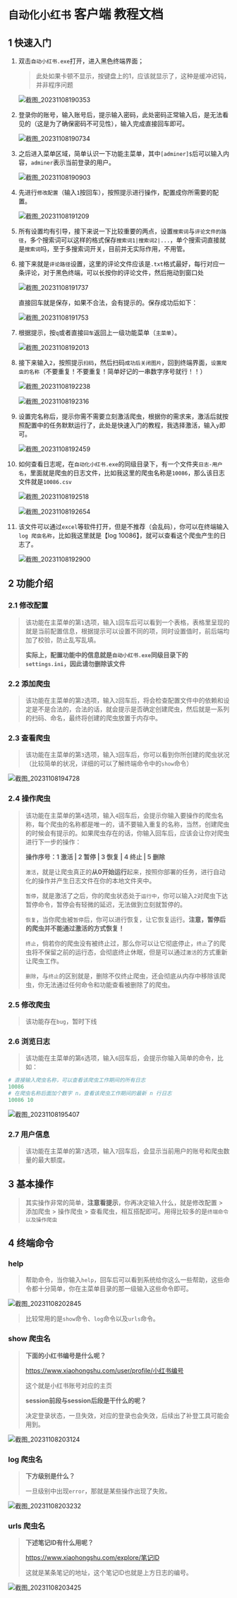 # `自动化小红书` 客户端 教程文档

## 1 快速入门

1. 双击`自动小红书.exe`打开，进入黑色终端界面；

   > 此处如果卡顿不显示，按键盘上的1，应该就显示了，这种是缓冲迟钝，并非程序问题

   ![截图_20231108190353](https://gitee.com/xiaogugyx/drawing-bed/raw/master/%E6%88%AA%E5%9B%BE_20231108190353.png)

2. 登录你的账号，输入账号后，提示输入密码，此处密码正常输入后，是无法看见的（这是为了确保密码不可见性），输入完成直接回车即可。

   ![截图_20231108190734](https://gitee.com/xiaogugyx/drawing-bed/raw/master/%E6%88%AA%E5%9B%BE_20231108190734.png)

3. 之后进入菜单区域，简单认识一下功能主菜单，其中`[adminer]$`后可以输入内容，`adminer`表示当前登录的用户。

   ![截图_20231108190903](https://gitee.com/xiaogugyx/drawing-bed/raw/master/%E6%88%AA%E5%9B%BE_20231108190903.png)

4. 先进行`修改配置`（输入`1`按回车），按照提示进行操作，配置成你所需要的配置。

   ![截图_20231108191209](https://gitee.com/xiaogugyx/drawing-bed/raw/master/%E6%88%AA%E5%9B%BE_20231108191209.png)

5. 所有设置均有引导，接下来说一下比较重要的两点，设置`搜索词`与`评论文件的路径`，多个搜索词可以这样的格式保存`搜索词1|搜索词2|...`，单个搜索词直接就是`搜索词`吗，至于多搜索词开关，目前并无实际作用，不用管。

   

6. 接下来就是`评论路径`设置，这里的评论文件应该是`.txt`格式最好，每行对应一条评论，对于黑色终端，可以长按你的评论文件，然后拖动到窗口处

   ![截图_20231108191737](https://gitee.com/xiaogugyx/drawing-bed/raw/master/%E6%88%AA%E5%9B%BE_20231108191737.png)

   直接回车就是保存，如果不合法，会有提示的。保存成功后如下：

   ![截图_20231108191753](https://gitee.com/xiaogugyx/drawing-bed/raw/master/%E6%88%AA%E5%9B%BE_20231108191753.png)

7. 根据提示，按`q`或者直接`回车`返回上一级功能菜单（`主菜单`）。

   ![截图_20231108192013](https://gitee.com/xiaogugyx/drawing-bed/raw/master/%E6%88%AA%E5%9B%BE_20231108192013.png)

8. 接下来输入`2`，按照提示`扫码`，然后扫码`成功后关闭图片`，回到终端界面，`设置爬虫的名称`（不要重复！不要重复！简单好记的一串数字序号就行！！）

   ![截图_20231108192238](https://gitee.com/xiaogugyx/drawing-bed/raw/master/%E6%88%AA%E5%9B%BE_20231108192238.png)

   ![截图_20231108192316](https://gitee.com/xiaogugyx/drawing-bed/raw/master/%E6%88%AA%E5%9B%BE_20231108192316.png)

9. 设置完名称后，提示你需不需要立刻激活爬虫，根据你的需求来，激活后就按照配置中的任务默默运行了，此处是快速入门的教程，我选择激活，输入`y`即可。

   ![截图_20231108192459](https://gitee.com/xiaogugyx/drawing-bed/raw/master/%E6%88%AA%E5%9B%BE_20231108192459.png)

10. 如何查看日志呢，在`自动化小红书.exe`的同级目录下，有一个文件夹`日志-用户名`，里面就是爬虫的日志文件，比如我这里的爬虫名称是`10086`，那么该日志文件就是`10086.csv`

    ![截图_20231108192518](https://gitee.com/xiaogugyx/drawing-bed/raw/master/%E6%88%AA%E5%9B%BE_20231108192518.png)

    ![截图_20231108192654](https://gitee.com/xiaogugyx/drawing-bed/raw/master/%E6%88%AA%E5%9B%BE_20231108192654.png)

11. 该文件可以通过`excel`等软件打开，但是不推荐（会乱码），你可以在终端输入`log 爬虫名称`，比如我这里就是【log 10086】，就可以查看这个爬虫产生的日志了。

    ![截图_20231108192900](https://gitee.com/xiaogugyx/drawing-bed/raw/master/%E6%88%AA%E5%9B%BE_20231108192900.png)

## 2 功能介绍

### 2.1 修改配置

> 该功能在主菜单的第`1`选项，输入`1`回车后可以看到一个表格，表格里呈现的就是当前配置信息，根据提示可以设置不同的项，同时设置值时，前后端均加了校验，防止乱写乱填。
>
> **实际上，配置功能中的信息就是`自动小红书.exe`同级目录下的`settings.ini`，因此请勿删除该文件**

### 2.2 添加爬虫

> 该功能在主菜单的第`2`选项，输入`2`回车后，将会检查配置文件中的依赖和设定是不是合法的，合法的话，就会提示是否确定创建爬虫，然后就是一系列的扫码、命名，最终将创建的爬虫放置于内存中。

### 2.3 查看爬虫

> 该功能在主菜单的第`3`选项，输入`3`回车后，你可以看到你所创建的爬虫状况（比较简单的状况，详细的可以了解终端命令中的`show`命令）

![截图_20231108194728](https://gitee.com/xiaogugyx/drawing-bed/raw/master/%E6%88%AA%E5%9B%BE_20231108194728.png)

### 2.4 操作爬虫

> 该功能在主菜单的第`4`选项，输入`4`回车后，会提示你输入要操作的爬虫名称，每个爬虫的名称都是唯一的，请不要输入重复的名称，当然，创建爬虫的时候会有提示的。如果爬虫存在的话，你输入回车后，应该会让你对爬虫进行下一步的操作：
>
> **操作序号：1 激活 | 2 暂停 | 3 恢复 | 4 终止 | 5 删除**
>
> `激活`，就是让爬虫真正的**从0开始运行**起来，按照你部署的任务，进行自动化的操作并产生日志文件在你的本地文件夹中。
>
> `暂停`，就是激活了之后，你的爬虫状态处于`运行中`，你可以输入`2`对爬虫下达暂停命令，暂停会有轻微的延迟，无法做到立刻就暂停的。
>
> `恢复`，当你爬虫被`暂停`后，你可以进行恢复，让它恢复运行。**注意，暂停后的爬虫并不能通过激活的方式恢复！**
>
> `终止`，倘若你的爬虫没有被终止过，那么你可以让它彻底停止，`终止`了的爬虫将不保留之前的运行态，会彻底终止休眠，但是可以通过`激活`的方式重新让爬虫工作。
>
> `删除`，与`终止`的区别就是，删除不仅终止爬虫，还会彻底从内存中移除该爬虫，你无法通过任何命令和功能查看被删除了的爬虫。

### 2.5 修改爬虫

> 该功能存在`bug`，暂时下线

### 2.6 浏览日志

> 该功能在主菜单的第`6`选项，输入`6`回车后，会提示你输入简单的命令，比如：

```python
# 直接输入爬虫名称，可以查看该爬虫工作期间的所有日志
10086
# 在爬虫名称后面加个数字 n，查看该爬虫工作期间的最新 n 行日志
10086 10
```

![截图_20231108195407](https://gitee.com/xiaogugyx/drawing-bed/raw/master/%E6%88%AA%E5%9B%BE_20231108195407.png)

### 2.7 用户信息

> 该功能在主菜单的第`7`选项，输入`7`回车后，会显示当前用户的账号和爬虫数量的最大额度。

## 3 基本操作

> 其实操作非常的简单，**注意看提示**，你再决定输入什么，就是修改配置 > 添加爬虫 > 操作爬虫 > 查看爬虫，相互搭配即可。用得比较多的是`终端命令以及操作爬虫`

## 4 终端命令

### help

> 帮助命令，当你输入`help`，回车后可以看到系统给你这么一些帮助，这些命令都十分简单，你在主菜单目录的那一级输入这些命令即可。

![截图_20231108202845](https://gitee.com/xiaogugyx/drawing-bed/raw/master/%E6%88%AA%E5%9B%BE_20231108202845.png)

> 比较常用的是`show`命令、`log`命令以及`urls`命令。

### show 爬虫名

> **下面的小红书编号是什么呢？**
>
> https://www.xiaohongshu.com/user/profile/小红书编号
>
> 这个就是小红书账号对应的主页
>
> **session前段与session后段是干什么的呢？**
>
> 决定登录状态，一旦失效，对应的登录也会失效，后续出了补登工具可能会用到。

![截图_20231108203124](https://gitee.com/xiaogugyx/drawing-bed/raw/master/%E6%88%AA%E5%9B%BE_20231108203124.png)

### log 爬虫名

> **下方级别是什么？**
>
> 一旦级别中出现`error`，那就是某些操作出现了失败。

![截图_20231108203232](https://gitee.com/xiaogugyx/drawing-bed/raw/master/%E6%88%AA%E5%9B%BE_20231108203232.png)

### urls 爬虫名

> **下述笔记ID有什么用呢？**
>
> https://www.xiaohongshu.com/explore/笔记ID
>
> 这就是某条笔记的地址，这个笔记ID也就是上方日志的编号。

![截图_20231108203425](https://gitee.com/xiaogugyx/drawing-bed/raw/master/%E6%88%AA%E5%9B%BE_20231108203425.png)